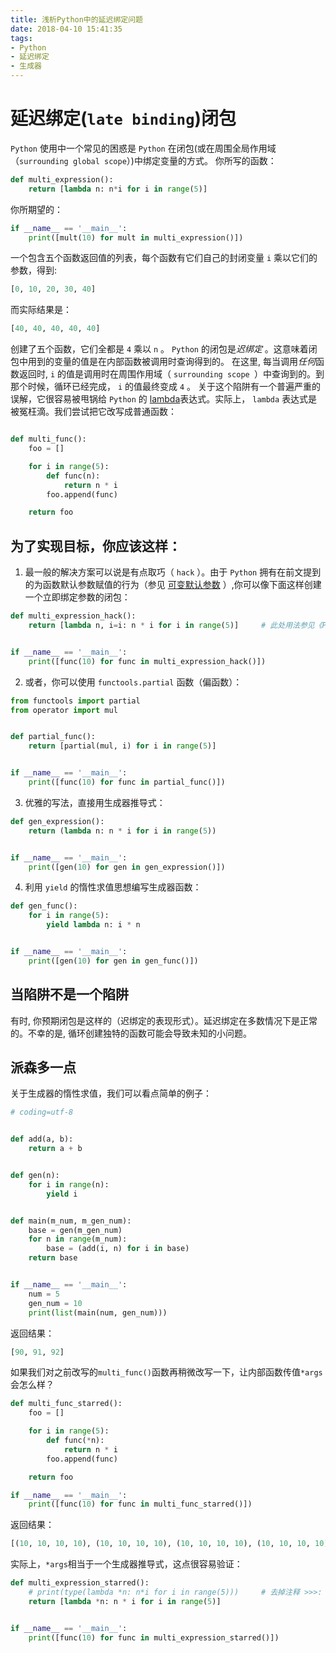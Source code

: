 ```yaml
---
title: 浅析Python中的延迟绑定问题
date: 2018-04-10 15:41:35
tags:
- Python
- 延迟绑定
- 生成器
---
```

# 延迟绑定(`late binding`)闭包
`Python` 使用中一个常见的困惑是 `Python` 在闭包(或在周围全局作用域（`surrounding global scope`）)中绑定变量的方式。
你所写的函数：
```python
def multi_expression():
    return [lambda n: n*i for i in range(5)]
```
你所期望的：
```python
if __name__ == '__main__':
    print([mult(10) for mult in multi_expression()])
```
一个包含五个函数返回值的列表，每个函数有它们自己的封闭变量 `i` 乘以它们的参数，得到:
```python
[0, 10, 20, 30, 40]
```
而实际结果是：
```python
[40, 40, 40, 40, 40]
```
创建了五个函数，它们全都是 `4` 乘以 `n` 。
`Python` 的闭包是*迟绑定* 。这意味着闭包中用到的变量的值是在内部函数被调用时查询得到的。
在这里, 每当调用*任何*函数返回时, `i` 的值是调用时在周围作用域（ `surrounding scope `）中查询到的。到那个时候，循环已经完成， `i` 的值最终变成 `4` 。
关于这个陷阱有一个普遍严重的误解，它很容易被甩锅给 `Python` 的 [lambda](http://docs.python.org/reference/expressions.html#lambda)表达式。实际上， `lambda` 表达式是被冤枉滴。我们尝试把它改写成普通函数：
```python

def multi_func():
    foo = []

    for i in range(5):
        def func(n):
            return n * i
        foo.append(func)

    return foo
```
## 为了实现目标，你应该这样：
1. 最一般的解决方案可以说是有点取巧（ `hack` ）。由于 `Python` 拥有在前文提到的为函数默认参数赋值的行为（参见 [可变默认参数](http://docs.python-guide.org/en/latest/writing/gotchas/#default-args) ）,你可以像下面这样创建一个立即绑定参数的闭包：

```python
def multi_expression_hack():
    return [lambda n, i=i: n * i for i in range(5)]     # 此处用法参见《Python Cookbook》7.7 匿名函数捕获变量值


if __name__ == '__main__':
    print([func(10) for func in multi_expression_hack()])
```

2. 或者，你可以使用 `functools.partial` 函数（偏函数）：

```python
from functools import partial
from operator import mul


def partial_func():
    return [partial(mul, i) for i in range(5)]


if __name__ == '__main__':
    print([func(10) for func in partial_func()])
```

3. 优雅的写法，直接用生成器推导式：

```python
def gen_expression():
    return (lambda n: n * i for i in range(5))


if __name__ == '__main__':
    print([gen(10) for gen in gen_expression()])
```

4. 利用 `yield` 的惰性求值思想编写生成器函数：

```python
def gen_func():
    for i in range(5):
        yield lambda n: i * n


if __name__ == '__main__':
    print([gen(10) for gen in gen_func()])
```

## 当陷阱不是一个陷阱

有时, 你预期闭包是这样的（迟绑定的表现形式）。延迟绑定在多数情况下是正常的。不幸的是, 循环创建独特的函数可能会导致未知的小问题。

## 派森多一点

关于生成器的惰性求值，我们可以看点简单的例子：

```python
# coding=utf-8


def add(a, b):
    return a + b


def gen(n):
    for i in range(n):
        yield i


def main(m_num, m_gen_num):
    base = gen(m_gen_num)
    for n in range(m_num):
        base = (add(i, n) for i in base)
    return base


if __name__ == '__main__':
    num = 5
    gen_num = 10
    print(list(main(num, gen_num)))
```

返回结果：

```Python
[90, 91, 92]
```

如果我们对之前改写的`multi_func()`函数再稍微改写一下，让内部函数传值`*args`会怎么样？

```Python
def multi_func_starred():
    foo = []

    for i in range(5):
        def func(*n):
            return n * i
        foo.append(func)

    return foo

if __name__ == '__main__':
    print([func(10) for func in multi_func_starred()])
```

返回结果：

```Python
[(10, 10, 10, 10), (10, 10, 10, 10), (10, 10, 10, 10), (10, 10, 10, 10), (10, 10, 10, 10)]
```

实际上，`*args`相当于一个生成器推导式，这点很容易验证：

```Python
def multi_expression_starred():
    # print(type(lambda *n: n*i for i in range(5)))     # 去掉注释 >>>: <class 'generator'>
    return [lambda *n: n * i for i in range(5)]


if __name__ == '__main__':
    print([func(10) for func in multi_expression_starred()])
```
